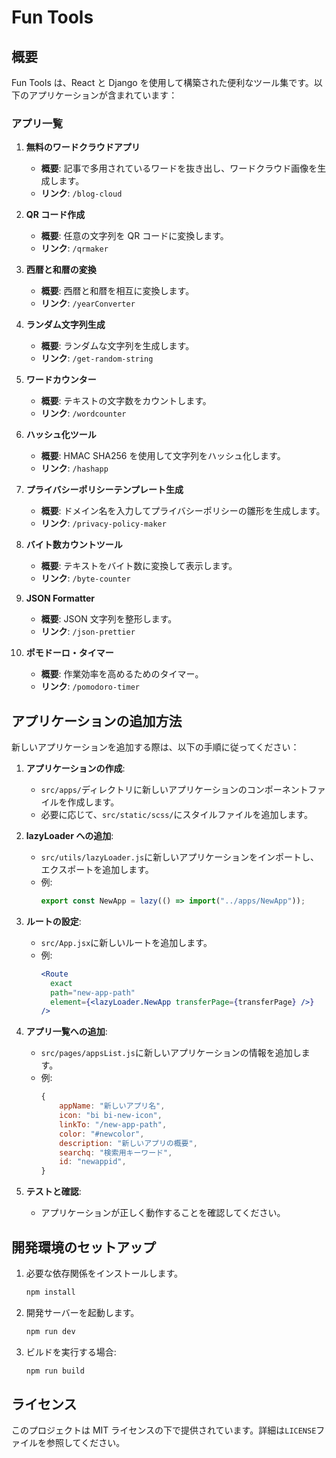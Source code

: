 # Fun Tools

## 概要

Fun Tools は、React と Django を使用して構築された便利なツール集です。以下のアプリケーションが含まれています：

### アプリ一覧

1. **無料のワードクラウドアプリ**

   - **概要**: 記事で多用されているワードを抜き出し、ワードクラウド画像を生成します。
   - **リンク**: `/blog-cloud`

2. **QR コード作成**

   - **概要**: 任意の文字列を QR コードに変換します。
   - **リンク**: `/qrmaker`

3. **西暦と和暦の変換**

   - **概要**: 西暦と和暦を相互に変換します。
   - **リンク**: `/yearConverter`

4. **ランダム文字列生成**

   - **概要**: ランダムな文字列を生成します。
   - **リンク**: `/get-random-string`

5. **ワードカウンター**

   - **概要**: テキストの文字数をカウントします。
   - **リンク**: `/wordcounter`

6. **ハッシュ化ツール**

   - **概要**: HMAC SHA256 を使用して文字列をハッシュ化します。
   - **リンク**: `/hashapp`

7. **プライバシーポリシーテンプレート生成**

   - **概要**: ドメイン名を入力してプライバシーポリシーの雛形を生成します。
   - **リンク**: `/privacy-policy-maker`

8. **バイト数カウントツール**

   - **概要**: テキストをバイト数に変換して表示します。
   - **リンク**: `/byte-counter`

9. **JSON Formatter**

   - **概要**: JSON 文字列を整形します。
   - **リンク**: `/json-prettier`

10. **ポモドーロ・タイマー**
    - **概要**: 作業効率を高めるためのタイマー。
    - **リンク**: `/pomodoro-timer`

## アプリケーションの追加方法

新しいアプリケーションを追加する際は、以下の手順に従ってください：

1. **アプリケーションの作成**:

   - `src/apps/`ディレクトリに新しいアプリケーションのコンポーネントファイルを作成します。
   - 必要に応じて、`src/static/scss/`にスタイルファイルを追加します。

2. **lazyLoader への追加**:

   - `src/utils/lazyLoader.js`に新しいアプリケーションをインポートし、エクスポートを追加します。
   - 例:
     ```javascript
     export const NewApp = lazy(() => import("../apps/NewApp"));
     ```

3. **ルートの設定**:

   - `src/App.jsx`に新しいルートを追加します。
   - 例:
     ```jsx
     <Route
       exact
       path="new-app-path"
       element={<lazyLoader.NewApp transferPage={transferPage} />}
     />
     ```

4. **アプリ一覧への追加**:

   - `src/pages/appsList.js`に新しいアプリケーションの情報を追加します。
   - 例:
     ```javascript
     {
         appName: "新しいアプリ名",
         icon: "bi bi-new-icon",
         linkTo: "/new-app-path",
         color: "#newcolor",
         description: "新しいアプリの概要",
         searchq: "検索用キーワード",
         id: "newappid",
     }
     ```

5. **テストと確認**:
   - アプリケーションが正しく動作することを確認してください。

## 開発環境のセットアップ

1. 必要な依存関係をインストールします。

   ```bash
   npm install
   ```

2. 開発サーバーを起動します。

   ```bash
   npm run dev
   ```

3. ビルドを実行する場合:
   ```bash
   npm run build
   ```

## ライセンス

このプロジェクトは MIT ライセンスの下で提供されています。詳細は`LICENSE`ファイルを参照してください。
